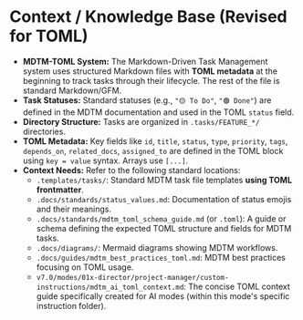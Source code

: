 # Context / Knowledge Base (Revised for TOML)

*   **MDTM-TOML System:** The Markdown-Driven Task Management system uses structured Markdown files with **TOML metadata** at the beginning to track tasks through their lifecycle. The rest of the file is standard Markdown/GFM.
*   **Task Statuses:** Standard statuses (e.g., `"🟡 To Do"`, `"🟢 Done"`) are defined in the MDTM documentation and used in the TOML `status` field.
*   **Directory Structure:** Tasks are organized in `.tasks/FEATURE_*/` directories.
*   **TOML Metadata:** Key fields like `id`, `title`, `status`, `type`, `priority`, `tags`, `depends_on`, `related_docs`, `assigned_to` are defined in the TOML block using `key = value` syntax. Arrays use `[...]`.
*   **Context Needs:** Refer to the following standard locations:
    *   `.templates/tasks/`: Standard MDTM task file templates **using TOML frontmatter**.
    *   `.docs/standards/status_values.md`: Documentation of status emojis and their meanings.
    *   `.docs/standards/mdtm_toml_schema_guide.md` (or `.toml`): A guide or schema defining the expected TOML structure and fields for MDTM tasks.
    *   `.docs/diagrams/`: Mermaid diagrams showing MDTM workflows.
    *   `.docs/guides/mdtm_best_practices_toml.md`: MDTM best practices focusing on TOML usage.
    *   `v7.0/modes/01x-director/project-manager/custom-instructions/mdtm_ai_toml_context.md`: The concise TOML context guide specifically created for AI modes (within this mode's specific instruction folder).